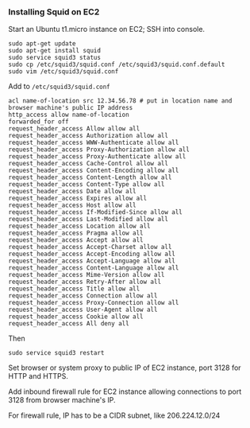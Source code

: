 ### Installing Squid on EC2 ###

Start an Ubuntu t1.micro instance on EC2; SSH into console.

    sudo apt-get update
    sudo apt-get install squid
    sudo service squid3 status
    sudo cp /etc/squid3/squid.conf /etc/squid3/squid.conf.default
    sudo vim /etc/squid3/squid.conf

Add to `/etc/squid3/squid.conf`

    acl name-of-location src 12.34.56.78 # put in location name and browser machine's public IP address
    http_access allow name-of-location
    forwarded_for off
    request_header_access Allow allow all
    request_header_access Authorization allow all
    request_header_access WWW-Authenticate allow all
    request_header_access Proxy-Authorization allow all
    request_header_access Proxy-Authenticate allow all
    request_header_access Cache-Control allow all
    request_header_access Content-Encoding allow all
    request_header_access Content-Length allow all
    request_header_access Content-Type allow all
    request_header_access Date allow all
    request_header_access Expires allow all
    request_header_access Host allow all
    request_header_access If-Modified-Since allow all
    request_header_access Last-Modified allow all
    request_header_access Location allow all
    request_header_access Pragma allow all
    request_header_access Accept allow all
    request_header_access Accept-Charset allow all
    request_header_access Accept-Encoding allow all
    request_header_access Accept-Language allow all
    request_header_access Content-Language allow all
    request_header_access Mime-Version allow all
    request_header_access Retry-After allow all
    request_header_access Title allow all
    request_header_access Connection allow all
    request_header_access Proxy-Connection allow all
    request_header_access User-Agent allow all
    request_header_access Cookie allow all
    request_header_access All deny all

Then

    sudo service squid3 restart

Set browser or system proxy to public IP of EC2 instance, port 3128 for HTTP and HTTPS.

Add inbound firewall rule for EC2 instance allowing connections to port 3128 from browser machine's IP.

For firewall rule, IP has to be a CIDR subnet, like 206.224.12.0/24
